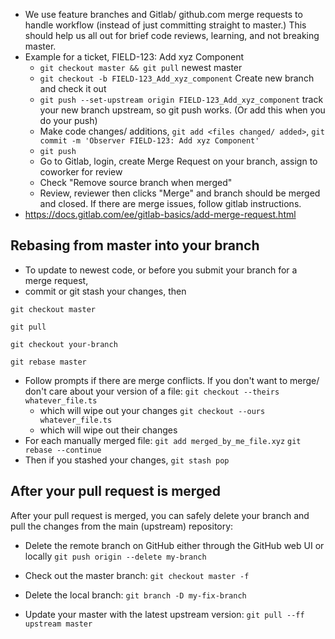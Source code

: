 * We use feature branches and Gitlab/ github.com merge requests to handle workflow (instead of just committing straight to master.) This should help us all out for brief code reviews, learning, and not breaking master.
* Example for a ticket, FIELD-123: Add xyz Component
  * `git checkout master && git pull` newest master 
  * `git checkout -b FIELD-123_Add_xyz_component` Create new branch and check it out
  * `git push --set-upstream origin FIELD-123_Add_xyz_component` track your new branch upstream, so git push works. (Or add this when you do your push)
  * Make code changes/ additions, `git add <files changed/ added>`, `git commit -m 'Observer FIELD-123: Add xyz Component'`
  * `git push`
  * Go to Gitlab, login, create Merge Request on your branch, assign to coworker for review
  * Check "Remove source branch when merged"
  * Review, reviewer then clicks "Merge" and branch should be merged and closed. If there are merge issues, follow gitlab instructions.
* https://docs.gitlab.com/ee/gitlab-basics/add-merge-request.html

## Rebasing from master into your branch
* To update to newest code, or before you submit your branch for a merge request, 
* commit or git stash your changes, then

`git checkout master`

`git pull`

`git checkout your-branch`

`git rebase master`

* Follow prompts if there are merge conflicts. If you don't want to merge/ don't care about your version of a file:
`git checkout --theirs whatever_file.ts`  
  * which will wipe out your changes
`git checkout --ours whatever_file.ts`  
  * which will wipe out their changes
* For each manually merged file:
`git add merged_by_me_file.xyz`
`git rebase --continue`
* Then if you stashed your changes,
`git stash pop`

## After your pull request is merged

After your pull request is merged, you can safely delete your branch and pull the changes from the main (upstream) repository:

* Delete the remote branch on GitHub either through the GitHub web UI or locally
`git push origin --delete my-branch`
    
* Check out the master branch:
`git checkout master -f`

* Delete the local branch:
`git branch -D my-fix-branch`

* Update your master with the latest upstream version:
`git pull --ff upstream master`
